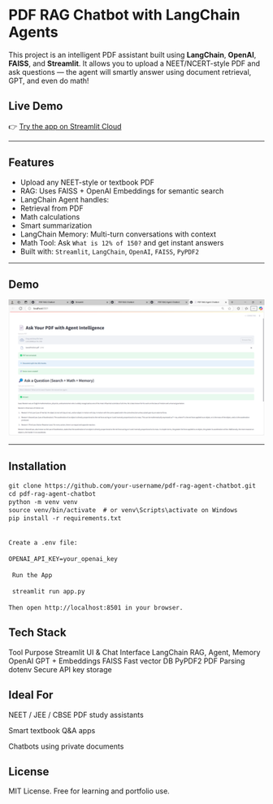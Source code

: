 #  PDF RAG Chatbot with LangChain Agents

This project is an intelligent PDF assistant built using **LangChain**, **OpenAI**, **FAISS**, and **Streamlit**. It allows you to upload a NEET/NCERT-style PDF and ask questions — the agent will smartly answer using document retrieval, GPT, and even do math!


## Live Demo

👉 [Try the app on Streamlit Cloud](https://genai-pdf-agent-chatbot-wk5cjv9mjsahrjwbxqx8qc.streamlit.app/)

---

##  Features

-  Upload any NEET-style or textbook PDF
-  RAG: Uses FAISS + OpenAI Embeddings for semantic search
-  LangChain Agent handles:
  - Retrieval from PDF
  - Math calculations
  - Smart summarization
-  LangChain Memory: Multi-turn conversations with context
-  Math Tool: Ask `What is 12% of 150?` and get instant answers
-  Built with: `Streamlit`, `LangChain`, `OpenAI`, `FAISS`, `PyPDF2`

---

##  Demo

![screenshot](screenshot.png) 


---

##  Installation

```
git clone https://github.com/your-username/pdf-rag-agent-chatbot.git
cd pdf-rag-agent-chatbot
python -m venv venv
source venv/bin/activate  # or venv\Scripts\activate on Windows
pip install -r requirements.txt


Create a .env file:

OPENAI_API_KEY=your_openai_key

 Run the App
 
 streamlit run app.py

Then open http://localhost:8501 in your browser.
```
## Tech Stack

Tool			Purpose
Streamlit	UI & Chat Interface
LangChain	RAG, Agent, Memory
OpenAI		GPT + Embeddings
FAISS		Fast vector DB
PyPDF2		PDF Parsing
dotenv		Secure API key storage


## Ideal For
NEET / JEE / CBSE PDF study assistants

Smart textbook Q&A apps

Chatbots using private documents

##  License
MIT License. Free for learning and portfolio use.